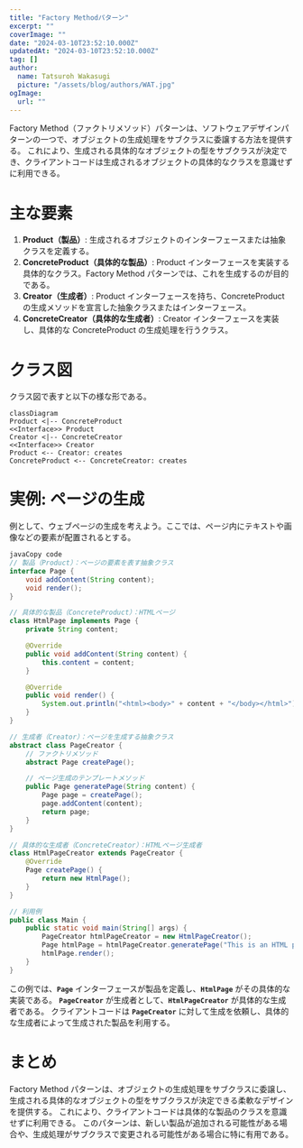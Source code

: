 ```yaml
---
title: "Factory Methodパターン"
excerpt: ""
coverImage: ""
date: "2024-03-10T23:52:10.000Z"
updatedAt: "2024-03-10T23:52:10.000Z"
tag: []
author:
  name: Tatsuroh Wakasugi
  picture: "/assets/blog/authors/WAT.jpg"
ogImage:
  url: ""
---
```


Factory Method（ファクトリメソッド）パターンは、ソフトウェアデザインパターンの一つで、オブジェクトの生成処理をサブクラスに委譲する方法を提供する。
これにより、生成される具体的なオブジェクトの型をサブクラスが決定でき、クライアントコードは生成されるオブジェクトの具体的なクラスを意識せずに利用できる。

# **主な要素**

1. **Product（製品）**: 生成されるオブジェクトのインターフェースまたは抽象クラスを定義する。
2. **ConcreteProduct（具体的な製品）**: Product インターフェースを実装する具体的なクラス。Factory Method パターンでは、これを生成するのが目的である。
3. **Creator（生成者）**: Product インターフェースを持ち、ConcreteProduct の生成メソッドを宣言した抽象クラスまたはインターフェース。
4. **ConcreteCreator（具体的な生成者）**: Creator インターフェースを実装し、具体的な ConcreteProduct の生成処理を行うクラス。

# クラス図

クラス図で表すと以下の様な形である。

```mermaid
classDiagram
Product <|-- ConcreteProduct
<<Interface>> Product
Creator <|-- ConcreteCreator
<<Interface>> Creator
Product <-- Creator: creates
ConcreteProduct <-- ConcreteCreator: creates
```

# **実例: ページの生成**

例として、ウェブページの生成を考えよう。ここでは、ページ内にテキストや画像などの要素が配置されるとする。

```java
javaCopy code
// 製品（Product）：ページの要素を表す抽象クラス
interface Page {
    void addContent(String content);
    void render();
}

// 具体的な製品（ConcreteProduct）：HTMLページ
class HtmlPage implements Page {
    private String content;

    @Override
    public void addContent(String content) {
        this.content = content;
    }

    @Override
    public void render() {
        System.out.println("<html><body>" + content + "</body></html>");
    }
}

// 生成者（Creator）：ページを生成する抽象クラス
abstract class PageCreator {
    // ファクトリメソッド
    abstract Page createPage();

    // ページ生成のテンプレートメソッド
    public Page generatePage(String content) {
        Page page = createPage();
        page.addContent(content);
        return page;
    }
}

// 具体的な生成者（ConcreteCreator）：HTMLページ生成者
class HtmlPageCreator extends PageCreator {
    @Override
    Page createPage() {
        return new HtmlPage();
    }
}

// 利用例
public class Main {
    public static void main(String[] args) {
        PageCreator htmlPageCreator = new HtmlPageCreator();
        Page htmlPage = htmlPageCreator.generatePage("This is an HTML page.");
        htmlPage.render();
    }
}

```

この例では、**`Page`** インターフェースが製品を定義し、**`HtmlPage`** がその具体的な実装である。
**`PageCreator`** が生成者として、**`HtmlPageCreator`** が具体的な生成者である。
クライアントコードは **`PageCreator`** に対して生成を依頼し、具体的な生成者によって生成された製品を利用する。

# **まとめ**

Factory Method パターンは、オブジェクトの生成処理をサブクラスに委譲し、生成される具体的なオブジェクトの型をサブクラスが決定できる柔軟なデザインを提供する。
これにより、クライアントコードは具体的な製品のクラスを意識せずに利用できる。
このパターンは、新しい製品が追加される可能性がある場合や、生成処理がサブクラスで変更される可能性がある場合に特に有用である。
